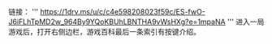 链接：
'''
https://1drv.ms/u/c/c4e598208023f59c/ES-fwO-J6iFLhTpMD2w_964By9YQoKBUhLBNTHA9vWsHXg?e=1mpaNA
'''
进入一局游戏后，打开右侧边栏，游戏百科最后一条索引有按键介绍。
